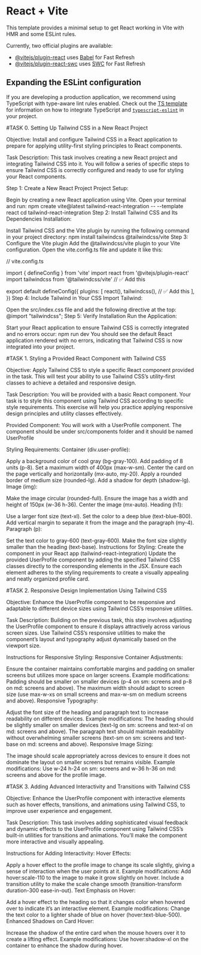 # React + Vite

This template provides a minimal setup to get React working in Vite with HMR and some ESLint rules.

Currently, two official plugins are available:

- [@vitejs/plugin-react](https://github.com/vitejs/vite-plugin-react/blob/main/packages/plugin-react) uses [Babel](https://babeljs.io/) for Fast Refresh
- [@vitejs/plugin-react-swc](https://github.com/vitejs/vite-plugin-react/blob/main/packages/plugin-react-swc) uses [SWC](https://swc.rs/) for Fast Refresh

## Expanding the ESLint configuration

If you are developing a production application, we recommend using TypeScript with type-aware lint rules enabled. Check out the [TS template](https://github.com/vitejs/vite/tree/main/packages/create-vite/template-react-ts) for information on how to integrate TypeScript and [`typescript-eslint`](https://typescript-eslint.io) in your project.

#TASK 0. Setting Up Tailwind CSS in a New React Project

Objective: Install and configure Tailwind CSS in a React application to prepare for applying utility-first styling principles to React components.

Task Description:
This task involves creating a new React project and integrating Tailwind CSS into it. You will follow a series of specific steps to ensure Tailwind CSS is correctly configured and ready to use for styling your React components.

Step 1: Create a New React Project
Project Setup:

Begin by creating a new React application using Vite. Open your terminal and run:
npm create vite@latest tailwind-react-integration -- --template react
cd tailwind-react-integration
Step 2: Install Tailwind CSS and Its Dependencies
Installation:

Install Tailwind CSS and the Vite plugin by running the following command in your project directory:
npm install tailwindcss @tailwindcss/vite
Step 3: Configure the Vite plugin
Add the @tailwindcss/vite plugin to your Vite configuration.
Open the vite.config.ts file and update it like this:

// vite.config.ts

import { defineConfig } from 'vite'
    import react from '@vitejs/plugin-react'
import tailwindcss from '@tailwindcss/vite' // ✅ Add this

export default defineConfig({
  plugins: [
        react(),
        tailwindcss(), // ✅ Add this
  ],
})
Step 4: Include Tailwind in Your CSS
Import Tailwind:

Open the src/index.css file and add the following directive at the top:
@import "tailwindcss";
Step 5: Verify Installation
Run the Application:

Start your React application to ensure Tailwind CSS is correctly integrated and no errors occur:
npm run dev
You should see the default React application rendered with no errors, indicating that Tailwind CSS is now integrated into your project.

#TASK 1. Styling a Provided React Component with Tailwind CSS

Objective: Apply Tailwind CSS to style a specific React component provided in the task. This will test your ability to use Tailwind CSS’s utility-first classes to achieve a detailed and responsive design.

Task Description:
You will be provided with a basic React component. Your task is to style this component using Tailwind CSS according to specific style requirements. This exercise will help you practice applying responsive design principles and utility classes effectively.

Provided Component:
You will work with a UserProfile component. The component should be under src/components folder and it should be named UserProfile 

Styling Requirements:
Container (div.user-profile):

Apply a background color of cool gray (bg-gray-100).
Add padding of 8 units (p-8).
Set a maximum width of 400px (max-w-sm).
Center the card on the page vertically and horizontally (mx-auto, my-20).
Apply a rounded border of medium size (rounded-lg).
Add a shadow for depth (shadow-lg).
Image (img):

Make the image circular (rounded-full).
Ensure the image has a width and height of 150px (w-36 h-36).
Center the image (mx-auto).
Heading (h1):

Use a larger font size (text-xl).
Set the color to a deep blue (text-blue-800).
Add vertical margin to separate it from the image and the paragraph (my-4).
Paragraph (p):

Set the text color to gray-600 (text-gray-600).
Make the font size slightly smaller than the heading (text-base).
Instructions for Styling:
Create the component in your React app (tailwind-react-integration)
Update the provided UserProfile component by adding the specified Tailwind CSS classes directly to the corresponding elements in the JSX.
Ensure each element adheres to the styling requirements to create a visually appealing and neatly organized profile card.

#TASK 2. Responsive Design Implementation Using Tailwind CSS

Objective: Enhance the UserProfile component to be responsive and adaptable to different device sizes using Tailwind CSS’s responsive utilities.

Task Description:
Building on the previous task, this step involves adjusting the UserProfile component to ensure it displays attractively across various screen sizes. Use Tailwind CSS’s responsive utilities to make the component’s layout and typography adjust dynamically based on the viewport size.

Instructions for Responsive Styling:
Responsive Container Adjustments:

Ensure the container maintains comfortable margins and padding on smaller screens but utilizes more space on larger screens.
Example modifications:
Padding should be smaller on smaller devices (p-4 on sm: screens and p-8 on md: screens and above).
The maximum width should adapt to screen size (use max-w-xs on small screens and max-w-sm on medium screens and above).
Responsive Typography:

Adjust the font size of the heading and paragraph text to increase readability on different devices.
Example modifications:
The heading should be slightly smaller on smaller devices (text-lg on sm: screens and text-xl on md: screens and above).
The paragraph text should maintain readability without overwhelming smaller screens (text-sm on sm: screens and text-base on md: screens and above).
Responsive Image Sizing:

The image should scale appropriately across devices to ensure it does not dominate the layout on smaller screens but remains visible.
Example modifications:
Use w-24 h-24 on sm: screens and w-36 h-36 on md: screens and above for the profile image.

#TASK 3. Adding Advanced Interactivity and Transitions with Tailwind CSS

Objective: Enhance the UserProfile component with interactive elements such as hover effects, transitions, and animations using Tailwind CSS, to improve user experience and engagement.

Task Description:
This task involves adding sophisticated visual feedback and dynamic effects to the UserProfile component using Tailwind CSS’s built-in utilities for transitions and animations. You’ll make the component more interactive and visually appealing.

Instructions for Adding Interactivity:
Hover Effects:

Apply a hover effect to the profile image to change its scale slightly, giving a sense of interaction when the user points at it.
Example modifications:
Add hover:scale-110 to the image to make it grow slightly on hover.
Include a transition utility to make the scale change smooth (transition-transform duration-300 ease-in-out).
Text Emphasis on Hover:

Add a hover effect to the heading so that it changes color when hovered over to indicate it’s an interactive element.
Example modifications:
Change the text color to a lighter shade of blue on hover (hover:text-blue-500).
Enhanced Shadows on Card Hover:

Increase the shadow of the entire card when the mouse hovers over it to create a lifting effect.
Example modifications:
Use hover:shadow-xl on the container to enhance the shadow during hover.
